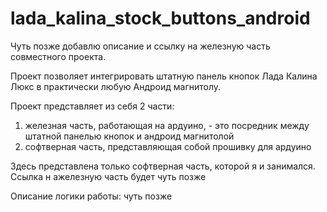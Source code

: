 # lada_kalina_stock_buttons_android

Чуть позже добавлю описание и ссылку на железную часть совместного проекта.

Проект позволяет интегрировать штатную панель кнопок Лада Калина Люкс в практически любую Андроид магнитолу.

Проект представляет из себя 2 части: 
1. железная часть, работающая на ардуино, - это посредник между штатной панелью кнопок и андроид магнитолой
2. софтверная часть, представляющая собой прошивку для ардуино

Здесь представлена только софтверная часть, которой я и занимался. Ссылка н ажелезную часть будет чуть позже

Описание логики работы:
чуть позже
